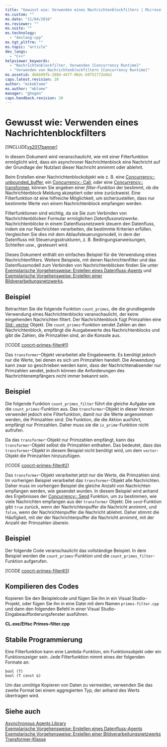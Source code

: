 ```yaml
---
title: "Gewusst wie: Verwenden eines Nachrichtenblockfilters | Microsoft Docs"
ms.custom: ""
ms.date: "11/04/2016"
ms.reviewer: ""
ms.suite: ""
ms.technology: 
  - "devlang-cpp"
ms.tgt_pltfrm: ""
ms.topic: "article"
dev_langs: 
  - "C++"
helpviewer_keywords: 
  - "Nachrichtenblockfilter, Verwenden [Concurrency Runtime]"
  - "Verwenden von Nachrichtenblockfiltern [Concurrency Runtime]"
ms.assetid: db6b99fb-288d-4477-96dc-b9751772ebb2
caps.latest.revision: 20
author: "mikeblome"
ms.author: "mblome"
manager: "ghogen"
caps.handback.revision: 20
---
```

# Gewusst wie: Verwenden eines Nachrichtenblockfilters
[!INCLUDE[vs2017banner](../../assembler/inline/includes/vs2017banner.md)]

In diesem Dokument wird veranschaulicht, wie mit einer Filterfunktion ermöglicht wird, dass ein asynchroner Nachrichtenblock eine Nachricht auf der Grundlage der Nutzlast dieser Nachricht annimmt oder ablehnt.  
  
 Beim Erstellen einer Nachrichtenblockobjekt wie z. B. eine [Concurrency:: unbounded_buffer](../Topic/unbounded_buffer%20Class.md), ein [Concurrency:: Call](../../parallel/concrt/reference/call-class.md), oder eine [Concurrency:: transformer](../../parallel/concrt/reference/transformer-class.md), können Sie angeben einer *filter-Funktion* der bestimmt, ob die Nachrichtenblock Meldung akzeptiert oder eine zurückweist. Eine Filterfunktion ist eine hilfreiche Möglichkeit, um sicherzustellen, dass nur bestimmte Werte von einem Nachrichtenblock empfangen werden.  
  
 Filterfunktionen sind wichtig, da sie Sie zum Verbinden von Nachrichtenblöcken Formular ermöglichen *Datenflussnetzwerke*. Nachrichtenblöcke in einem Datenflussnetzwerk steuern den Datenfluss, indem sie nur Nachrichten verarbeiten, die bestimmte Kriterien erfüllen. Vergleichen Sie dies mit dem Ablaufsteuerungsmodell, in dem der Datenfluss mit Steuerungsstrukturen, z. B. Bedingungsanweisungen, Schleifen usw., gesteuert wird.  
  
 Dieses Dokument enthält ein einfaches Beispiel für die Verwendung eines Nachrichtenfilters. Weitere Beispiele, mit denen Nachrichtenfilter und das Datenflussmodell zum Verbinden von Nachrichtenblöcken finden Sie unter [Exemplarische Vorgehensweise: Erstellen eines Datenfluss-Agents](../../parallel/concrt/walkthrough-creating-a-dataflow-agent.md) und [Exemplarische Vorgehensweise: Erstellen einer Bildverarbeitungsnetzwerks](../../parallel/concrt/walkthrough-creating-an-image-processing-network.md).  
  
## <a name="example"></a>Beispiel  
 Betrachten Sie die folgende Funktion `count_primes`, die die grundlegende Verwendung eines Nachrichtenblocks veranschaulicht, der keine eingehenden Nachrichten filtert. Der Nachrichtenblock fügt Primzahlen eine [Std:: vector](vector%20Class.md) Objekt. Die `count_primes`-Funktion sendet Zahlen an den Nachrichtenblock, empfängt die Ausgabewerte des Nachrichtenblocks und gibt die Zahlen, die Primzahlen sind, an die Konsole aus.  
  
 [!CODE [concrt-primes-filter#1](../CodeSnippet/VS_Snippets_ConcRT/concrt-primes-filter#1)]  
  
 Das `transformer`-Objekt verarbeitet alle Eingabewerte. Es benötigt jedoch nur die Werte, bei denen es sich um Primzahlen handelt. Die Anwendung kann zwar so geschrieben werden kann, dass der Nachrichtenabsender nur Primzahlen sendet, jedoch können die Anforderungen des Nachrichtenempfängers nicht immer bekannt sein.  
  
## <a name="example"></a>Beispiel  
 Die folgende Funktion `count_primes_filter` führt die gleiche Aufgabe wie die `count_primes`-Funktion aus. Das `transformer`-Objekt in dieser Version verwendet jedoch eine Filterfunktion, damit nur die Werte angenommen werden, die Primzahlen sind. Die Funktion, die die Aktion ausführt, empfängt nur Primzahlen. Daher muss sie die `is_prime`-Funktion nicht aufrufen.  
  
 Da das `transformer`-Objekt nur Primzahlen empfängt, kann das `transformer`-Objekt selbst die Primzahlen enthalten. Das bedeutet, dass das `transformer`-Objekt in diesem Beispiel nicht benötigt wird, um dem `vector`-Objekt die Primzahlen hinzuzufügen.  
  
 [!CODE [concrt-primes-filter#2](../CodeSnippet/VS_Snippets_ConcRT/concrt-primes-filter#2)]  
  
 Das `transformer`-Objekt verarbeitet jetzt nur die Werte, die Primzahlen sind. Im vorherigen Beispiel verarbeitet das `transformer`-Objekt alle Nachrichten. Daher muss im vorherigen Beispiel die gleiche Anzahl von Nachrichten empfangen werden, wie gesendet wurden. In diesem Beispiel wird anhand des Ergebnisses der [Concurrency:: Send](../Topic/send%20Function.md) Funktion, um zu bestimmen, wie viele Nachrichten empfangen aus der `transformer` Objekt. Die `send`-Funktion gibt `true` zurück, wenn der Nachrichtenpuffer die Nachricht annimmt, und `false`, wenn der Nachrichtenpuffer die Nachricht ablehnt. Daher stimmt die Häufigkeit, mit der der Nachrichtenpuffer die Nachricht annimmt, mit der Anzahl der Primzahlen überein.  
  
## <a name="example"></a>Beispiel  
 Der folgende Code veranschaulicht das vollständige Beispiel. In dem Beispiel werden die `count_primes`-Funktion und die `count_primes_filter`-Funktion aufgerufen.  
  
 [!CODE [concrt-primes-filter#3](../CodeSnippet/VS_Snippets_ConcRT/concrt-primes-filter#3)]  
  
## <a name="compiling-the-code"></a>Kompilieren des Codes  
 Kopieren Sie den Beispielcode und fügen Sie ihn in ein Visual Studio-Projekt, oder fügen Sie ihn in eine Datei mit dem Namen `primes-filter.cpp` und dann den folgenden Befehl in einer Visual Studio-Eingabeaufforderungsfenster ausführen.  
  
 **CL.exe/EHsc Primes-filter.cpp**  
  
## <a name="robust-programming"></a>Stabile Programmierung  
 Eine Filterfunktion kann eine Lambda-Funktion, ein Funktionsobjekt oder ein Funktionszeiger sein. Jede Filterfunktion nimmt eines der folgenden Formate an:  
  
```Output  
bool (T)  
bool (T const &)  
```  
  
 Um das unnötige Kopieren von Daten zu vermeiden, verwenden Sie das zweite Format bei einem aggregierten Typ, der anhand des Werts übertragen wird.  
  
## <a name="see-also"></a>Siehe auch  
 [Asynchronous Agents Library](../../parallel/concrt/asynchronous-agents-library.md)   
 [Exemplarische Vorgehensweise: Erstellen eines Datenfluss-Agents](../../parallel/concrt/walkthrough-creating-a-dataflow-agent.md)   
 [Exemplarische Vorgehensweise: Erstellen einer Bildverarbeitungsnetzwerks](../../parallel/concrt/walkthrough-creating-an-image-processing-network.md)   
 [Transformer-Klasse](../../parallel/concrt/reference/transformer-class.md)

